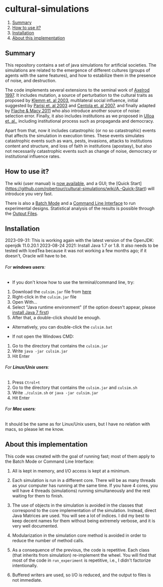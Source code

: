 cultural-simulations
=================

1. [Summary](#user-content-summary)
2. [How to use it?](#user-content-how-to-use-it)
3. [Installation](#user-content-installation)
4. [About this implementation](#user-content-about-this-implementation)

Summary
-------

This repository contains a set of java simulations for artificial societies. The simulations are related to the 
emergence of different cultures (groups of agents with the same features), and how to estabilize them in the
presence of noise, and destruction. 

The code implements several extensions to the seminal work of [Axelrod 1997](http://jcr.sagepub.com/content/41/2/203.short). It includes mutation, a source of perturbation to the cultural traits as proposed by [Klemm et. al 2003](http://arxiv.org/abs/cond-mat/0205188), multilateral social influence, initial suggested by [Parisi et. al  2003](http://jcr.sagepub.com/content/47/2/163.refs?patientinform-links=yes&legid=spjcr;47/2/163) and [Centola et. al 2007](http://jcr.sagepub.com/content/51/6/905.short), and finally adapted by [Flache & Macy 2011](http://jcr.sagepub.com/content/early/2011/07/30/0022002711414371) who also introduce another source of noise: selection error. Finally, it also includes institutions as we proposed in [Ulloa et. al.](http://journals.plos.org/plosone/article?id=10.1371%2Fjournal.pone.0153334), including institutional process such as propaganda and democracy.

Apart from that, now it includes catastrophic (or no so catastrophic) events that affects the simulation in execution times. These events simulates catastrophic events such as wars, pests, invasions, attacks to institutions content and structure, and loss of faith in institutions (apostasy), but also not necessarily catastrophic events such as change of noise, democracy or institutional influence rates.


How to use it?
--------------

The wiki (user manual) is [now available](https://github.com/robertour/cultural-simulations/wiki), and a GUI; the [Quick Start] (https://github.com/robertour/cultural-simulations/wiki/A.-Quick-Start) will introduce you very fast.

There is also a [Batch Mode](https://github.com/robertour/cultural-simulations/wiki/I.-Batch-Mode) and a [Command Line Interface](https://github.com/robertour/cultural-simulations/wiki/J.-Command-Line-Interface) to run experimental designs. Statistical analysis of the results is possible through the [Output Files](https://github.com/robertour/cultural-simulations/wiki/H.-Output-Files).


Installation
-------------

2023-09-31: This is working again with the latest version of the OpenJDK: openjdk 11.0.20.1 2023-08-24
2021: Install Java 1.7 or 1.8. It also needs to be tested with IcedTea because it was not working a few months ago; if it doesn't, Oracle will have to be.

###### For **windows users**: 

 * If you don't know how to use the terminal/command line, try:
  1. Download the `culsim.jar` file from [here](https://github.com/robertour/CulSim/commit/1c45dc3c8d5cfb2051afe1d8aa70264facdad046)
  2. Right-click in the `culsim.jar` file
  3. Open With...
  4. Select "Java runtime environment" (if the option doesn't appear, please [install Java 7 first](https://www.java.com/en/download/help/windows_manual_download.xml))
  5. After that, a double-click should be enough.
 
 * Alternatively, you can double-click the `culsim.bat`
 
 * If not open the Windows CMD:
  1. Go to the directory that contains the `culsim.jar`
  2. Write  `java -jar culsim.jar`
  3. Hit Enter

###### For **Linux/Unix users**: 

  1. Press `Ctrol+t`
  2. Go to the directory that contains the `culsim.jar` and `culsim.sh`
  2. Write `./culsim.sh` or `java -jar culsim.jar`
  3. Hit Enter

###### For **Mac users**: 

  It should be the same as for Linux/Unix users, but I have no relation with macs, so please let me know.


About this implementation
--------------------------

This code was created with the goal of running fast; most of them apply to the Batch Mode or Command Line Interface:

1. All is kept in memory, and I/O access is kept at a minimum.

2. Each simulation is run in a different core. There will be as many threads as your computer has running at the same time. If you have 4 cores, you will have 4 threads (simulations) running simultaneously and the rest waiting for them to finish.

3. The use of objects in the simulation is avoided in the classes that correspond to the core implementation of the simulation. Instead, direct Java Matrices are used. You will see a lot of indices. I did my best to keep decent names for them without being extremely verbose, and it is very well documented.
 
4. Modularization in the simulation core method is avoided in order to reduce the number of method calls. 

5. As a consequence of the previous, the code is repetitive. Each class (that inherits from simulation) re-implement the wheel. You will find that most of the code in `run_experiment` is repetitive, i.e., I didn't factorize intentionally.

6. Buffered writers are used, so I/O is reduced, and the output to files is not immediate.
